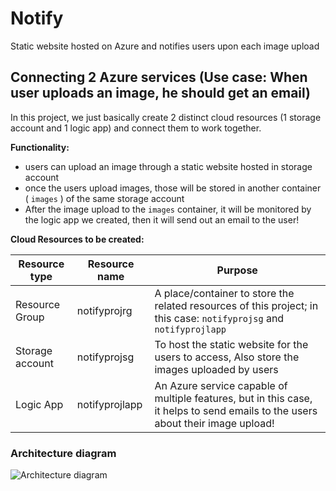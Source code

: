 # Notify
Static website hosted on Azure and notifies users upon each image upload

## Connecting 2 Azure services (Use case: When user uploads an image, he should get an email)

In this project, we just basically create 2 distinct cloud resources (1 storage account and 1 logic app) and connect them to work together.

**Functionality:**

- users can upload an image through a static website hosted in storage account
- once the users upload images, those will be stored in another container ( `images` ) of the same storage account
- After the image upload to the `images`  container, it will be monitored by the logic app we created, then it will send out an email to the user!

**Cloud Resources to be created:**

| Resource type | Resource name | Purpose |
| --- | --- | --- |
| Resource Group | notifyprojrg | A place/container to store the related resources of this project; in this case: `notifyprojsg`  and `notifyprojlapp` |
| Storage account | notifyprojsg | To host the static website for the users to access, Also store the images uploaded by users |
| Logic App | notifyprojlapp | An Azure service capable of multiple features, but in this case, it helps to send emails to the users about their image upload! |

### Architecture diagram
![Architecture diagram](./Architecture/img.png)
